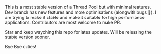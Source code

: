 This is a most stable version of a Thread Pool but with minimal features. 
Dev branch has new features and more optimisations (alongwith bugs 🥲). I am trying to make it stable and make it suitable for high performance applications.
Contributors are most welcome to make PR.

Star and keep wayching this repo for lates updates. Will be releasing the stable version sooner.

Bye Bye cuties!
